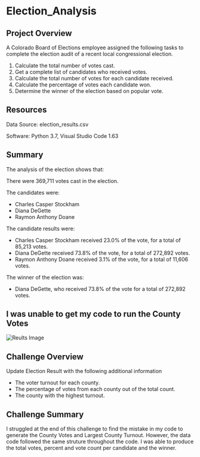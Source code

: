# Election_Analysis
## Project Overview
A Colorado Board of Elections employee assigned the following tasks to complete the election audit of a recent local congressional election.

1. Calculate the total number of votes cast.
2. Get a complete list of candidates who received votes.
3. Calculate the total number of votes for each candidate received.
4. Calculate the percentage of votes each candidate won.
5. Determine the winner of the election based on popular vote.

## Resources
Data Source: election_results.csv

Software: Python 3.7, Visual Studio Code 1.63

## Summary
The analysis of the election shows that:

There were 369,711 votes cast in the election.

The candidates were:
  - Charles Casper Stockham
  - Diana DeGette
  - Raymon Anthony Doane

The candidate results were:

  - Charles Casper Stockham received 23.0% of the vote, for a total of 85,213 votes.
  - Diana DeGette received 73.8% of the vote, for a total of 272,892 votes.
  - Raymon Anthony Doane received 3.1% of the vote, for a total of 11,606 votes.

The winner of the election was:
 - Diana DeGette, who received 73.8% of the vote for a total of 272,892 votes.

## I was unable to get my code to run the County Votes
 
![Reults Image](https://user-images.githubusercontent.com/93962390/145723823-ab225ac6-ef45-4e53-ae53-5b0771fc8713.PNG)


## Challenge Overview
Update Election Result with the following additional information
  - The voter turnout for each county.
  - The percentage of votes from each county out of the total count.
  - The county with the highest turnout.

## Challenge Summary
I struggled at the end of this challenge to find the mistake in my code to generate the County Votes and Largest County Turnout.
However, the data code followed the same struture throughout the code. I was able to produce the total votes, percent and vote count per candidate and the winner.  
